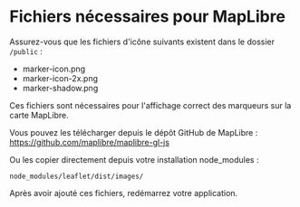 # Fichiers nécessaires pour MapLibre

Assurez-vous que les fichiers d'icône suivants existent dans le dossier `/public` :

- marker-icon.png
- marker-icon-2x.png
- marker-shadow.png

Ces fichiers sont nécessaires pour l'affichage correct des marqueurs sur la carte MapLibre.

Vous pouvez les télécharger depuis le dépôt GitHub de MapLibre :
https://github.com/maplibre/maplibre-gl-js

Ou les copier directement depuis votre installation node_modules :
```
node_modules/leaflet/dist/images/
```

Après avoir ajouté ces fichiers, redémarrez votre application.
